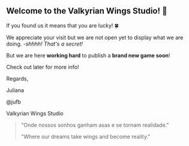 ## Welcome to the Valkyrian Wings Studio! 🪽

If you found us it means that you are lucky! 🍀

We appreciate your visit but we are not open yet to display what we are doing. *-shhhh! That's a secret!*

But we are here **working hard** to publish a **brand new game soon**!



Check out later for more info!


Regards,

Juliana

@jufb

Valkyrian Wings Studio

> "Onde nossos sonhos ganham asas e se tornam realidade."
> 
> "Where our dreams take wings and become reality."



<!--

**Here are some ideas to get you started:**

🙋‍♀️ A short introduction - what is your organization all about?
🌈 Contribution guidelines - how can the community get involved?
👩‍💻 Useful resources - where can the community find your docs? Is there anything else the community should know?
🍿 Fun facts - what does your team eat for breakfast?
🧙 Remember, you can do mighty things with the power of [Markdown](https://docs.github.com/github/writing-on-github/getting-started-with-writing-and-formatting-on-github/basic-writing-and-formatting-syntax)
-->
